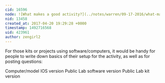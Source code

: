 ```yaml
---
cid: 16596
node: ![What makes a good activity?](../notes/warren/09-17-2016/what-makes-a-good-activity)
nid: 13458
created_at: 2017-04-20 19:29:28 +0000
timestamp: 1492716568
uid: 423961
author: zengirl2
---
```


For those kits or projects using software/computers, it would be handy for people to write down basics of their setup for the activity, as well as for posting questions:

Computer/model
IOS version
Public Lab software version 
Public Lab kit version 